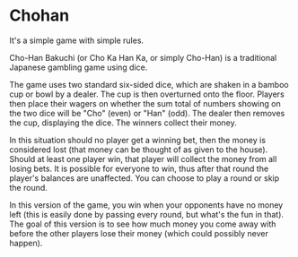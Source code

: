 Chohan
======

It's a simple game with simple rules. 

Cho-Han Bakuchi (or Cho Ka Han Ka, or simply Cho-Han) is a traditional Japanese gambling game using dice.

The game uses two standard six-sided dice, which are shaken in a bamboo cup or bowl by a dealer. The cup 
is then overturned onto the floor. Players then place their wagers on whether the sum total of numbers 
showing on the two dice will be "Cho" (even) or "Han" (odd). The dealer then removes the cup, displaying
the dice. The winners collect their money.

In this situation should no player get a winning bet, then the money is considered lost (that money can
be thought of as given to the house). Should at least one player win, that player will collect the money
from all losing bets. It is possible for everyone to win, thus after that round the player's balances
are unaffected. You can choose to play a round or skip the round.

In this version of the game, you win when your opponents have no money left (this is easily done by 
passing every round, but what's the fun in that). The goal of this version is to see how much money you 
come away with before the other players lose their money (which could possibly never happen).
